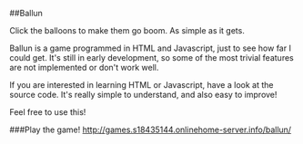 ##Ballun

Click the balloons to make them go boom. As simple as it gets.

Ballun is a game programmed in HTML and Javascript, just to see how far I could get. It's still in early development, so some of the most trivial features are not implemented or don't work well.

If you are interested in learning HTML or Javascript, have a look at the source code. It's really simple to understand, and also easy to improve!

Feel free to use this!

###Play the game!
http://games.s18435144.onlinehome-server.info/ballun/
